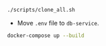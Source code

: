 ```bash
./scripts/clone_all.sh
```

-   Move `.env` file to `db-service`.

```bash
docker-compose up --build
```
